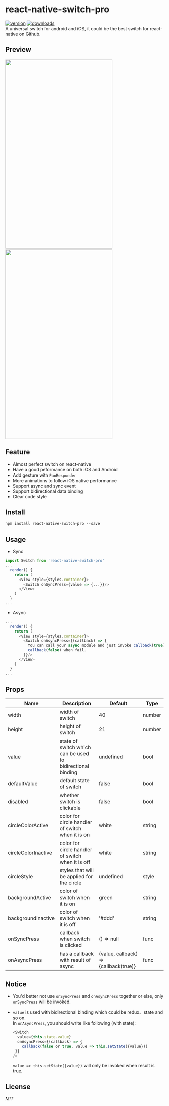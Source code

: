 # react-native-switch-pro
[![version](https://img.shields.io/npm/v/react-native-switch-pro.svg)](https://www.npmjs.com/package/react-native-switch-pro) [![downloads](https://img.shields.io/npm/dm/react-native-switch-pro.svg?style=flat)](https://www.npmjs.com/package/react-native-switch-pro)  
A universal switch for android and iOS, it could be the best switch for react-native on Github.

## Preview
<img src="http://ww4.sinaimg.cn/large/005zU9b3jw1faioulkg79j30kq10wq3c.jpg" width="340" height="600"/>
&nbsp;&nbsp;&nbsp;
<img src="http://ww2.sinaimg.cn/large/005zU9b3jw1faioygbedfg30a90iejrd.gif" width="340" height="600"/>

## Feature
* Almost perfect switch on react-native
* Have a good peformance on both iOS and Android  
* Add gesture with `PanResponder`  
* More animations to follow iOS native performance
* Support async and sync event
* Support bidirectional data binding
* Clear code style

## Install
`npm install react-native-switch-pro --save`

## Usage
* Sync  
  
```JavaScript
import Switch from 'react-native-switch-pro'
...
  render() {
    return (
      <View style={styles.container}>
        <Switch onSyncPress={value => {...}}/>
      </View>
    )
  }
...
```

* Async  
 
```JavaScript
...
  render() {
    return (
      <View style={styles.container}>
        <Switch onAsyncPress={(callback) => {
          You can call your async module and just invoke callback(true) when succeed,  
          callback(false) when fail.
        }}/>
      </View>
    )
  }
...
```

## Props
 Name | Description | Default | Type
------|-------------|----------|-----------
width | width of switch | 40 | number
height | height of switch | 21 | number
value | state of switch which can be used to bidirectional binding | undefined | bool
defaultValue | default state of switch | false | bool
disabled | whether switch is clickable | false | bool
circleColorActive | color for circle handler of switch when it is on | white | string
circleColorInactive | color for circle handler of switch when it is off | white | string
circleStyle | styles that will be applied for the circle | undefined | style
backgroundActive | color of switch when it is on | green | string
backgroundInactive | color of switch when it is off | '#ddd' | string
onSyncPress | callback when switch is clicked | () => null | func
onAsyncPress | has a callback with result of async | (value, callback) => {callback(true)} | func

## Notice
* You'd better not use `onSyncPress` and `onAsyncPress` together or else, only `onSyncPress` will be invoked.
* `value` is used with bidirectional binding which could be redux、state and so on.  
In `onAsyncPress`, you should write like following (with state):  

	```javascript
	<Switch
	  value={this.state.value}
	  onAsyncPress={(callback) => {
	    callback(false or true, value => this.setState({value}))
     }}
	/>
	```
	`value => this.setState({value})` will only be invoked when result is true.

## License
*MIT*

